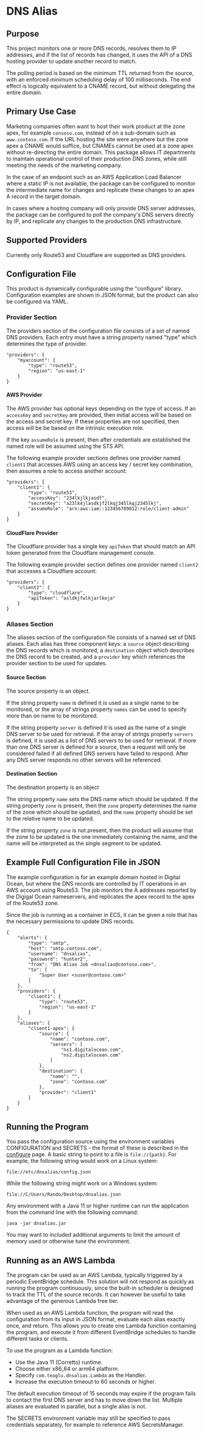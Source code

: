 # DNS Alias

## Purpose

This project monitors one or more DNS records, resolves them to IP addresses, and if the list of
records has changed, it uses the API of a DNS hosting provider to update another record to match.

The polling period is based on the minimum TTL returned from the source, with an enforced minimum
scheduling delay of 100 milliseconds.  The end effect is logically equivalent to a CNAME record,
but without delegating the entire domain.

## Primary Use Case

Marketing companies often want to host their work product at the zone apex, for example
`consoso.com`, instead of on a sub-domain such as `www.contoso.com`.  If the URL hosting
the site were anywhere but the zone apex a CNAME would suffice, but CNAMEs cannot be used at a
zone apex without re-directing the entire domain.  This package allows IT departments to maintain
operational control of their production DNS zones, while still meeting the needs of the marketing
company.

In the case of an endpoint such as an AWS Application Load Balancer where a static IP is not
available, the package can be configured to monitor the intermediate name for changes and
replicate these changes to an apex A record in the target domain.

In cases where a hosting company will only provide DNS server addresses, the package can be
configured to poll the company's DNS servers directly by IP, and replicate any changes to the
production DNS infrastructure.

## Supported Providers

Currently only Route53 and Cloudflare are supported as DNS providers.

## Configuration File

This product is dynamically configurable using the "configure" library.  Configuration examples
are shown in JSON format, but the product can also be configured via YAML.

### Provider Section

The providers section of the configuration file consists of a set of named DNS providers.  Each
entry must have a string property named "type" which determines the type of provider.

    "providers": {
        "myaccount": {
            "type": "route53",
            "region": "us-east-1"
        }
    }

#### AWS Provider

The AWS provider has optional keys depending on the type of access.  If an `accessKey` and
`secretKey` are provided, then initial access will be based on the access and secret key.
If these properties are not specified, then access will be be based on the intrinsic execution
role.

If the key `assumeRole` is present, then after credentials are established the named role will
be assumed using the STS API.

The following example provider sections defines one provider named `client1` that accesses AWS
using an access key / secret key combination, then assumes a role to access another account:

    "providers": {
        "client1": {
            "type": "route53",
            "accessKey": "234lkjlkjasdf",
            "secretKey": "a23lk4jlasdkjf2lkqj345lkqj2345lkj",
            "assumeRole": "arn:aws:iam::123456789012:role/client-admin"
        }
    }

#### CloudFlare Provider

The Cloudflare provider has a single key `apiToken` that should match an API token generated
from the Cloudflare management console.

The following example provider section defines one provider named `client2` that accesses
a Cloudflare account:

    "providers": {
        "client2": {
            "type": "cloudflare",
            "apiToken": "asldkjfwlkjarlkeja"
        }
    }

### Aliases Section

The aliases section of the configuration file consists of a named set of DNS aliases.  Each
alias has three component keys:  a `source` object describing the DNS records which is monitored,
a `destination` object which describes the DNS record to be created, and a `provider`
key which references the provider section to be used for updates.

#### Source Section

The source property is an object.

If the string property `name` is defined it is used as a single
name to be monitored, or the array of strings property `names` can be used to specify
more than on name to be monitored.

If the string property `server` is defined it is used as the name of a single DNS server
to be used for retrieval.  If the array of strings property `servers` is defined, it is used
as a list of DNS servers to be used for retrieval.  If more than one DNS server is defined for a
source, then a request will only be considered failed if all defined DNS servers have failed to
respond.  After any DNS server responds no other servers will be referenced.

#### Destination Section

The destination property is an object

The string property `name` sets the DNS name which should be updated.  If the string property
`zone` is present, then the `zone` property determines the name of the zone which should be
updated, and the `name` property should be set to the relative name to be updated.

If the string property `zone` is not present, then the product will assume that the zone to
be updated is the one immediately containing the name, and the name will be interpreted as the
single segment to be updated.

## Example Full Configuration File in JSON

The example configuration is for an example domain hosted in Digital Ocean, but where the DNS
records are controlled by IT operations in an AWS account using Route53.  The job monitors the A
addresses reported by the Digigal Ocean nameservers, and replicates the apex record to the
apex of the Route53 zone.

Since the job is running as a container in ECS, it can be given a role that has the necessary
permissions to update DNS records.

    {
        "alerts": {
            "type": "smtp",
            "host": "smtp.contoso.com",
            "username": "dnsalias",
            "password": "hunter2",
            "from": "DNS Alias Job <dnsalias@contoso.com>",
            "to": [
                "Super User <suser@contoso.com>"
            ]
        },
        "providers": {
            "client1": {
                "type": "route53",
                "region": "us-east-1"
            }
        },
        "aliases": {
            "client1-apex": {
                "source": {
                    "name": "contoso.com",
                    "servers": [
                        "ns1.digitalocean.com",
                        "ns2.digitalocean.com"
                    ]
                },
                "destination": {
                    "name": "",
                    "zone": "contoso.com"
                },
                "provider": "client1"
            }
        }
    }

## Running the Program

You pass the configuration source using the environment variables CONFIGURATION and SECRETS -
the format of these is described in the [configure](https://github.com/teaglu/configure) page.  A
basic string to point to a file is `file://{path}`.  For example, the following string would
work on a Linux system:

    file://etc/dnsalias/config.json
    
While the following string might work on a Windows system:

    file://C/Users/Rando/Desktop/dnsalias.json

Any environment with a Java 11 or higher runtime can run the application from the command line
with the following command:

    java -jar dnsalias.jar
    
You may want to included additional arguments to limit the amount of memory used or otherwise
tune the environment.

## Running as an AWS Lambda

The program can be used as an AWS Lambda, typically triggered by a periodic EventBridge schedule.
This solution will not respond as quickly as running the program continuously, since the built-in
scheduler is designed to track the TTL of the source records.  It can however be useful to
take advantage of the generous Lambda free tier.

When used as an AWS Lambda function, the program will read the configuration from its input in
JSON format, evaluate each alias exactly once, and return.  This allows you to create one Lambda
function containing the program, and execute it from different EventBridge schedules to handle
different tasks or clients.

To use the program as a Lambda function:

* Use the Java 11 (Corretto) runtime.
* Choose either x86_64 or arm64 platform.
* Specify `com.teaglu.dnsalias.Lambda` as the Handler.
* Increase the execution timeout to 60 seconds or higher.

The default execution timeout of 15 seconds may expire if the program fails to contact the first
DNS server and has to move down the list.  Multiple aliases are evaluated in parallel, but a
single alias is not.

The SECRETS environment variable may still be specified to pass credentials separately, for
example to reference AWS SecretsManager.

